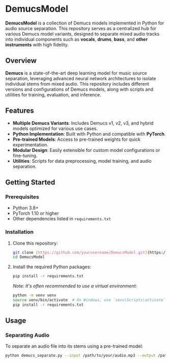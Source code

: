 # DemucsModel

**DemucsModel** is a collection of Demucs models implemented in Python for audio source separation. This repository serves as a centralized hub for various Demucs model variants, designed to separate mixed audio tracks into individual components such as **vocals**, **drums**, **bass**, and **other instruments** with high fidelity.

## Overview

**Demucs** is a state-of-the-art deep learning model for music source separation, leveraging advanced neural network architectures to isolate individual stems from mixed audio. This repository includes different versions and configurations of Demucs models, along with scripts and utilities for training, evaluation, and inference.

## Features

-   **Multiple Demucs Variants**: Includes Demucs v1, v2, v3, and hybrid models optimized for various use cases.
-   **Python Implementation**: Built with Python and compatible with **PyTorch**.
-   **Pre-trained Models**: Access to pre-trained weights for quick experimentation.
-   **Modular Design**: Easily extensible for custom model configurations or fine-tuning.
-   **Utilities**: Scripts for data preprocessing, model training, and audio separation.

## Getting Started

### Prerequisites
-   Python 3.8+
-   PyTorch 1.10 or higher
-   Other dependencies listed in `requirements.txt`

### Installation
1.  Clone this repository:
    ```bash
    git clone [https://github.com/yourusername/DemucsModel.git](https://github.com/yourusername/DemucsModel.git)
    cd DemucsModel
    ```
2.  Install the required Python packages:
    ```bash
    pip install -r requirements.txt
    ```
    *Note: It's often recommended to use a virtual environment:*
    ```bash
    python -m venv venv
    source venv/bin/activate  # On Windows, use `venv\Scripts\activate`
    pip install -r requirements.txt
    ```

## Usage

### Separating Audio
To separate an audio file into its stems using a pre-trained model:

```bash
python demucs_separate.py --input /path/to/your/audio.mp3 --output /path/to/output/directory --model [model_name]
